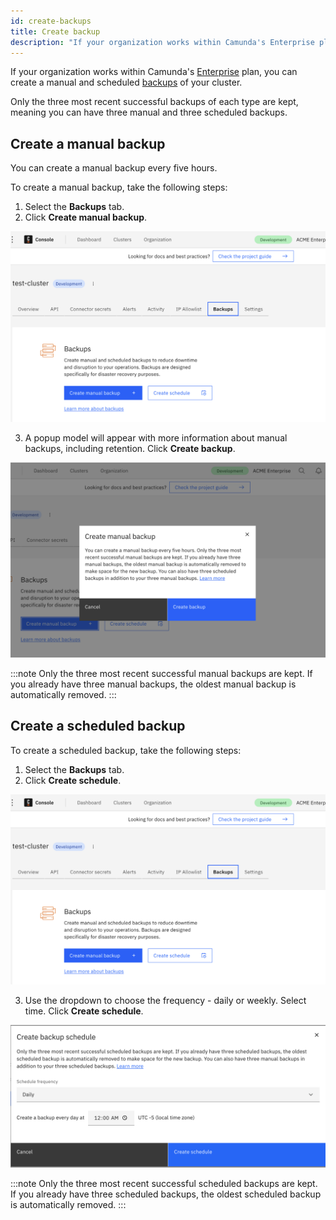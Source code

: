 ```yaml
---
id: create-backups
title: Create backup
description: "If your organization works within Camunda's Enterprise plan, you can create cluster backups."
---
```


If your organization works within Camunda's [Enterprise](https://camunda.com/enterprise/) plan, you can create a manual and scheduled [backups](/components/concepts/backups.md) of your cluster.

Only the three most recent successful backups of each type are kept, meaning you can have three manual and three scheduled backups.

## Create a manual backup

You can create a manual backup every five hours.

To create a manual backup, take the following steps:

1. Select the **Backups** tab.
2. Click **Create manual backup**.

![cluster-details](./img/cluster-detail-backups.png)

3. A popup model will appear with more information about manual backups, including retention. Click **Create backup**.

![cluster-details](./img/cluster-detail-backups-manual.png)

:::note
Only the three most recent successful manual backups are kept. If you already have three manual backups, the oldest manual backup is automatically removed.
:::

## Create a scheduled backup

To create a scheduled backup, take the following steps:

1. Select the **Backups** tab.
2. Click **Create schedule**.

![cluster-details](./img/cluster-detail-backups.png)

3. Use the dropdown to choose the frequency - daily or weekly. Select time. Click **Create schedule**.

![cluster-details](./img/cluster-detail-create-scheduled-backup.png)

:::note
Only the three most recent successful scheduled backups are kept. If you already have three scheduled backups, the oldest scheduled backup is automatically removed.
:::

